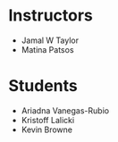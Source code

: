 # Instructors

- Jamal W Taylor
- Matina Patsos

# Students

- Ariadna Vanegas-Rubio
- Kristoff Lalicki
- Kevin Browne
